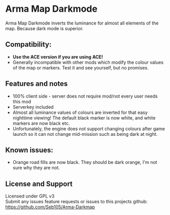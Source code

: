 # Arma Map Darkmode

Arma Map Darkmode inverts the luminance for almost all elements of the map. Because dark mode is superior.

## Compatibility:
- **Use the ACE version if you are using ACE!**
- Generally incompatible with other mods which modify the colour values of the map or markers. Test it and see yourself, but no promises.
## Features and notes
- 100% client side - server does not require mod/not every user needs this mod
- Serverkey included
- Almost all luminance values of colours are inverted for that easy nighttime viewing! The default black marker is now white, and white markers are now black etc.
- Unfortunately, the engine does not support changing colours after game launch so it can not change mid-mission such as being dark at night.

## Known issues:
- Orange road fills are now black. They should be dark orange, I'm not sure why they are not.

## License and Support
Licensed under GPL v3  
Submit any issues feature requests or issues to this projects github: https://github.com/Seb105/Arma-Darkmap